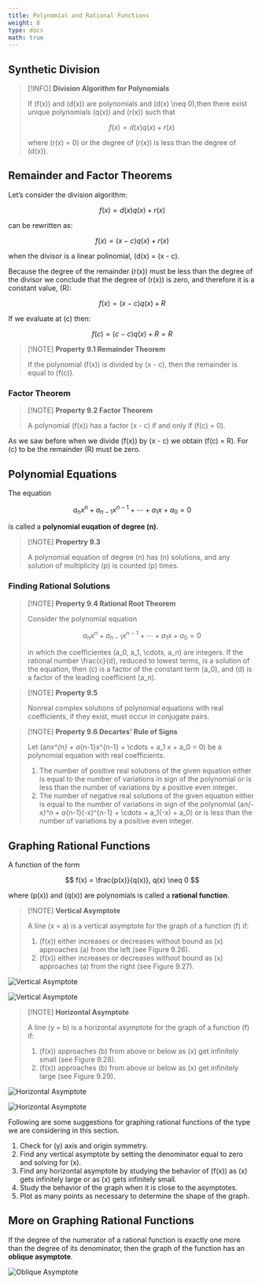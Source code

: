 ```yaml
---
title: Polynomial and Rational Functions
weight: 8
type: docs
math: true
---
```


## Synthetic Division

> [!INFO] **Division Algorithm for Polynomials**
>
> If \(f(x)\) and \(d(x)\) are polynomials and \(d(x) \neq 0\),then there exist unique polynomials \(q(x)\) and \(r(x)\) such that
>
> $$ f(x) = d(x)q(x) + r(x) $$
>
> where \(r(x) = 0\) or the degree of \(r(x)\) is less than the degree of \(d(x)\).

## Remainder and Factor Theorems

Let’s consider the division algorithm:

$$
f(x) = d(x)q(x) + r(x)
$$

can be rewritten as:

$$
f(x) = (x - c)q(x) + r(x)
$$

when the divisor is a linear polinomial, \(d(x) = (x - c\).

Because the degree of the remainder \(r(x)\) must be less than the degree of the divisor we conclude that the degree of \(r(x)\) is zero, and therefore it is a constant value, \(R\):

$$
f(x) = (x - c)q(x) + R
$$

If we evaluate at \(c\) then:

$$
f(c) = (c - c)q(x) + R = R
$$

> [!NOTE] **Property 9.1 Remainder Theorem**
>
> If the polynomial \(f(x)\) is divided by \(x - c\), then the remainder is equal to \(f(c)\).

### Factor Theorem

> [!NOTE] **Property 9.2 Factor Theorem**
>
> A polynomial \(f(x)\) has a factor \(x - c\) if and only if \(f(c) = 0\).

As we saw before when we divide \(f(x)\) by \(x - c\) we obtain \(f(c) = R\). For \(c\) to be the remainder \(R\) must be zero.

## Polynomial Equations

The equation

$$
a_nx^{n} + a_{n-1}x^{n-1} + \cdots + a_1 x + a_0 = 0
$$

is called a **polynomial euqation of degree \(n\)**.

> [!NOTE] **Propertry 9.3**
>
> A polynomial equation of degree \(n\) has \(n\) solutions, and any solution of multiplicity \(p\) is counted \(p\) times.

### Finding Rational Solutions

> [!NOTE] **Property 9.4 Rational Root Theorem**
>
> Consider the polynomial equation
>
> $$ a_nx^{n} + a_{n-1}x^{n-1} + \cdots + a_1 x + a_0 = 0 $$
>
> in which the coefficientes \(a_0, a_1, \cdots, a_n\) are integers. If the rational number \frac{c}{d}, reduced to lowest terms, is a solution of the equation, then \(c\) is a factor of the constant term \(a_0\), and \(d\) is a factor of the leading coefficient \(a_n\).

> [!NOTE] **Property 9.5**
>
> Nonreal complex solutions of polynomial equations with real coefficients, if they exist, must occur in conjugate pairs.

> [!NOTE] **Property 9.6 Decartes' Rule of Signs**
>
> Let \(a*nx^{n} + a*{n-1}x^{n-1} + \cdots + a_1 x + a_0 = 0\) be a polynomial equation with real coefficients.
>
> 1. The number of positive real solutions of the given equation either is equal to the number of variations in sign of the polynomial or is less than the number of variations by a positive even integer.
> 2. The number of negative real solutions of the given equation either is equal to the number of variations in sign of the polynomial \(a*n(-x)^n + a*{n-1}(-x)^{n-1} + \cdots + a_1(-x) + a_0\) or is less than the number of variations by a positive even integer.

## Graphing Rational Functions

A function of the form

$$
f(x) = \frac{p(x)}{q(x)}, q(x) \neq 0
$$

where \(p(x)\) and \(q(x)\) are polynomials is called a **rational function**.

> [!NOTE] **Vertical Asymptote**
>
> A line \(x = a\) is a vertical asymptote for the graph of a function \(f\) if:
>
> 1. \(f(x)\) either increases or decreases without bound as \(x\) approaches \(a\) from the left (see Figure 9.26).
> 2. \(f(x)\) either increases or decreases without bound as \(x\) approaches \(a\) from the right (see Figure 9.27).

![Vertical Asymptote](./assets/vertical_asymptote_1.png)

![Vertical Asymptote](./assets/vertical_asymptote_2.png)

> [!NOTE] **Horizontal Asymptote**
>
> A line \(y = b\) is a horizontal asymptote for the graph of a function \(f\) if:
>
> 1. \(f(x)\) approaches \(b\) from above or below as \(x\) get infinitely small (see Figure 9.28).
> 2. \(f(x)\) approaches \(b\) from above or below as \(x\) get infinitely large (see Figure 9.29).

![Horizontal Asymptote](./assets/horizontal_asymptote_1.png)

![Horizontal Asymptote](./assets/horizontal_asymptote_2.png)

Following are some suggestions for graphing rational functions of the type we are considering in this section.

1. Check for \(y\) axis and origin symmetry.
2. Find any vertical asymptote by setting the denominator equal to zero and solving for \(x\).
3. Find any horizontal asymptote by studying the behavior of \(f(x)\) as \(x\) gets infinitely large or as \(x\) gets infinitely small.
4. Study the behavior of the graph when it is close to the asymptotes.
5. Plot as many points as necessary to determine the shape of the graph.

## More on Graphing Rational Functions

If the degree of the numerator of a rational function is exactly one more than the degree of its denominator, then the graph of the function has an **oblique asymptote**.

![Oblique Asymptote](./assets/oblique_asymptote.png)
